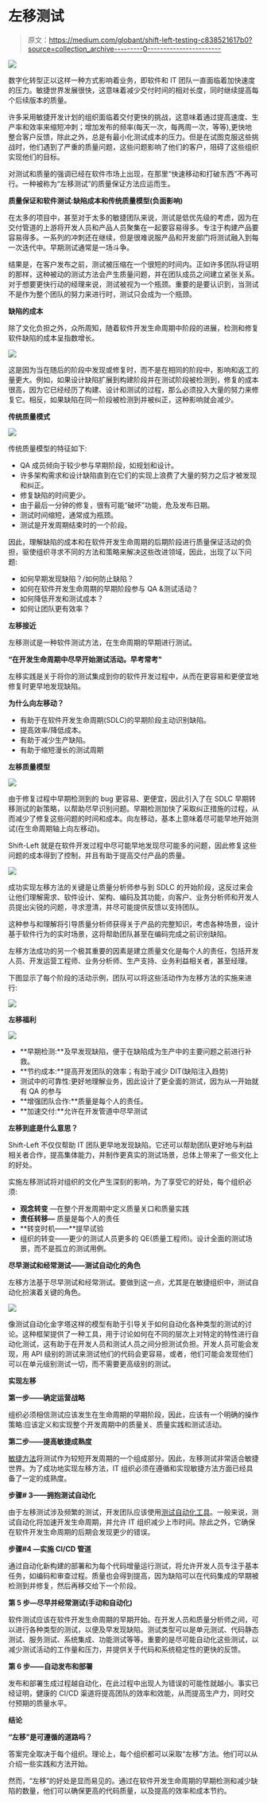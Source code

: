 # 左移测试

> 原文：<https://medium.com/globant/shift-left-testing-c838521617b0?source=collection_archive---------0----------------------->

![](img/ab7877f445aa01fc580987085615cbb7.png)

数字化转型正以这样一种方式影响着业务，即软件和 IT 团队一直面临着加快速度的压力。敏捷世界发展很快，这意味着减少交付时间的相对长度，同时继续提高每个后续版本的质量。

许多采用敏捷开发计划的组织面临着交付更快的挑战，这意味着通过提高速度、生产率和效率来缩短冲刺；增加发布的频率(每天一次，每两周一次，等等),更快地整合客户反馈，除此之外，总是有最小化测试成本的压力。但是在试图克服这些挑战时，他们遇到了严重的质量问题，这些问题影响了他们的客户，阻碍了这些组织实现他们的目标。

对测试和质量的强调已经在软件市场上出现，在那里“快速移动和打破东西”不再可行。一种被称为“左移测试”的质量保证方法应运而生。

**质量保证和软件测试:缺陷成本和传统质量模型(负面影响)**

在太多的项目中，甚至对于太多的敏捷团队来说，测试是低优先级的考虑，因为在交付管道的上游将开发人员和产品人员聚集在一起要容易得多。专注于构建产品要容易得多。一系列的冲刺还在继续，但是很难说服产品和开发部门将测试融入到每一次迭代中。早期测试通常是一场斗争。

结果是，在客户发布之前，测试被压缩在一个很短的时间内。正如许多团队将证明的那样，这种被动的测试方法会产生质量问题，并在团队成员之间建立紧张关系。对于想要更快行动的经理来说，测试被视为一个瓶颈。重要的是要认识到，当测试不是作为整个团队的努力来进行时，测试只会成为一个瓶颈。

**缺陷的成本**

除了文化负担之外，众所周知，随着软件开发生命周期中阶段的进展，检测和修复软件缺陷的成本呈指数增长。

![](img/5ae2e14a6412b5f0e9b6791d48edd99a.png)

这是因为当在随后的阶段中发现或修复时，而不是在相同的阶段中，影响和返工的量更大。例如，如果设计缺陷扩展到构建阶段并在测试阶段被检测到，修复的成本很高，因为它已经经历了构建、设计和测试的过程，那么必须投入大量的努力来修复它。相反，如果缺陷在同一阶段被检测到并被纠正，这种影响就会减少。

**传统质量模式**

![](img/7edebf7b6e2e847711f6f297a845eed5.png)

传统质量模型的特征如下:

*   QA 成员倾向于较少参与早期阶段，如规划和设计。
*   许多架构需求和设计缺陷直到在它们的实现上浪费了大量的努力之后才被发现和纠正。
*   修复缺陷的时间更少。
*   由于最后一分钟的修复，很有可能“破坏”功能，危及发布日期。
*   测试时间缩短，通常成为瓶颈。
*   测试是开发周期结束时的一个阶段。

因此，理解缺陷的成本和在软件开发生命周期的后期阶段进行质量保证活动的负担，驱使组织寻求不同的方法和策略来解决这些改进领域，因此，出现了以下问题:

*   如何早期发现缺陷？/如何防止缺陷？
*   如何在软件开发生命周期的早期阶段参与 QA &测试活动？
*   如何降低开发和测试成本？
*   如何让团队更有效率？

**左移接近**

左移测试是一种软件测试方法，在生命周期的早期进行测试。

**“在开发生命周期中尽早开始测试活动。早考常考"**

左移实践是关于将你的测试集成到你的软件开发过程中，从而在更容易和更便宜地修复时更早地发现缺陷。

**为什么向左移动？**

*   有助于在软件开发生命周期(SDLC)的早期阶段主动识别缺陷。
*   提高效率/降低成本。
*   有助于减少生产缺陷。
*   有助于缩短漫长的测试周期

**左移质量模型**

![](img/8608a46d42e85b14dff5aa274b47d85b.png)

由于修复过程中早期检测到的 bug 更容易、更便宜，因此引入了在 SDLC 早期转移测试的新策略，以帮助尽早识别问题。早期检测加快了采取纠正措施的过程，从而减少了修复这些问题的时间和成本。向左移动，基本上意味着尽可能早地开始测试(在生命周期轴上向左移动)。

Shift-Left 就是在软件开发过程中尽可能早地发现尽可能多的问题，因此修复这些问题的成本得到了控制，并且有助于提高交付产品的质量。

![](img/0fc9d90d04f0beae528bbae0001eb6fb.png)

成功实现左移方法的关键是让质量分析师参与到 SDLC 的开始阶段，这反过来会让他们理解需求、软件设计、架构、编码及其功能，向客户、业务分析师和开发人员提出尖锐的问题，寻求澄清，并尽可能提供反馈以支持团队。

这种参与和理解将引导质量分析师获得关于产品的完整知识，考虑各种场景，设计基于软件行为的实时场景，这将帮助团队甚至在编码完成之前识别缺陷。

左移方法成功的另一个极其重要的因素是建立质量文化是每个人的责任，包括开发人员、开发运营工程师、业务分析师、生产支持、业务利益相关者，甚至经理。

下图显示了每个阶段的活动示例，团队可以将这些活动作为左移方法的实施来进行:

![](img/10b7b41e5cbcb323d13d6fa417fd9f8a.png)

**左移福利**

![](img/e806b575204e390e8acb8b1f982107fc.png)

*   **早期检测:**及早发现缺陷，便于在缺陷成为生产中的主要问题之前进行补救。
*   **节约成本:**提高开发团队的效率；有助于减少 DIT(缺陷注入趋势)
*   测试中的可靠性:更好地理解业务，因此设计了更全面的测试，因为从一开始就有 QA 的参与
*   **增强团队合作:**质量是每个人的责任。
*   **加速交付:**允许在开发管道中尽早测试

**左移到底是什么意思？**

Shift-Left 不仅仅帮助 IT 团队更早地发现缺陷。它还可以帮助团队更好地与利益相关者合作，提高集体能力，并制作更真实的测试场景，总体上带来了一些文化上的好处。

实施左移测试将对组织的文化产生深刻的影响，为了享受它的好处，每个组织必须:

*   **观念转变** —在整个开发周期中定义质量关口和质量实践
*   **责任转移—** 质量是每个人的责任
*   **转变时机——**提早试验
*   组织的转变——更少的测试人员更多的 QE(质量工程师)。设计全面的测试场景，而不是孤立的测试用例。

**尽早测试和经常测试——测试自动化的角色**

左移方法基于尽早测试和经常测试。要做到这一点，尤其是在敏捷组织中，测试自动化扮演着关键的角色。

![](img/24aeb51077cc82521832260e7d0f3385.png)

像测试自动化金字塔这样的模型有助于引导关于如何自动化各种类型的测试的讨论。这种框架提供了一种工具，用于讨论如何在不同的层次上对特定的特性进行自动化测试，这有助于在开发人员和测试人员之间分担测试负担。开发人员可能会发现，用 API 级别的测试来测试他们的代码会更容易，或者，他们可能会发现他们可以在单元级别测试一切，而不需要更高级别的测试。

**实现左移**

**第一步——确定运营战略**

组织必须相信测试应该发生在生命周期的早期阶段，因此，应该有一个明确的操作策略:应该定义和实现整个开发周期中的质量关、质量实践和测试活动。

**第二步——提高敏捷成熟度**

[敏捷方法](https://agilemanifesto.org/principles.html)将测试作为较短开发周期的一个组成部分。因此，左移测试非常适合敏捷世界。为了成功地实现左移方法，IT 组织必须在遵循和实现敏捷方法方面已经具备了一定的成熟度。

**步骤# 3——拥抱测试自动化**

由于左移测试涉及频繁的测试，开发团队应该使用[测试自动化工具](https://www.testim.io/blog/what-is-a-test-automation-tool/)。一般来说，测试自动化将加速开发生命周期，并允许 IT 组织减少上市时间。除此之外，它确保在软件开发生命周期的后期会发现更少的错误。

**步骤#4 —实施 CI/CD 管道**

通过自动化新构建的部署和为每个代码增量运行测试，将允许开发人员专注于基本任务，如编码和审查过程。质量也会得到提高，因为缺陷可以在代码集成的早期被检测到并修复，然后再移交给下一个阶段。

**第 5 步—尽早并经常测试(手动和自动化)**

软件测试应该在软件开发生命周期的早期开始。在开发人员和质量分析师之间，可以进行各种类型的测试，以便及早发现缺陷。测试类型可以是单元测试、代码静态测试、服务测试、系统集成、功能测试等等。重要的是尽可能自动化这些测试，以减少测试活动的工作量和压力，并提供关于代码和系统稳定性的更快的反馈。

**第 6 步——自动发布和部署**

发布和部署生成过程越自动化，在此过程中出现人为错误的可能性就越小。事实已经证明，健康的 CI/CD 渠道将提高团队的效率和效能，从而提高生产力，同时交付预期的质量水平。

**结论**

**“左移”是可遵循的道路吗？**

答案完全取决于每个组织。理论上，每个组织都可以采取“左移”方法。他们可以从介绍一些实践和方法开始。

然而，“左移”的好处是显而易见的。通过在软件开发生命周期的早期检测和减少缺陷的数量，他们可以确保更高的代码质量，以及提高的效率和成本节约。